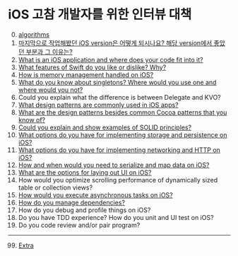 # iOS 고참 개발자를 위한 인터뷰 대책

0. [algorithms](00_algorithms/fibonacci.md)
1. [마지막으로 작업해봤던 iOS version은 어떻게 되시나요? 해당 version에서 좋았던 부분과 그 이유는?](01_iOS_version/1_iOS_version.md)
2. [What is an iOS application and where does your code fit into it?](02_Application_is/2번_질의에_대한_답.md)
3. [What features of Swift do you like or dislike? Why?](03_Good_Bad_feature_is/3번_질의에_대한_답.md)
4. [How is memory management handled on iOS?](04_Memory_handling_is/4번_질의에_대한_답.md)
5. [What do you know about singletons? Where would you use one and where would you not?](05_Singleton_is/5번_질의에_대한_답.md)
6. Could you explain what the difference is between Delegate and KVO?
7. [What design patterns are commonly used in iOS apps?](07-08_Common_Design_Pattern_is/7-8번_질의에_대한_답.md)
8. [What are the design patterns besides common Cocoa patterns that you know of?](07-08_Common_Design_Pattern_is/7-8번_질의에_대한_답.md)
9. [Could you explain and show examples of SOLID principles?](09_SOLID_Principle_is/9번_질의에_대한_답.md)
10. [What options do you have for implementing storage and persistence on iOS?](10_Persistence_on_iOS_is/10번_질의에_대한_답.md)
11. [What options do you have for implementing networking and HTTP on iOS?](11_HTTP_implementing_options_are/11번_질의에_대한_답.md)
12. [How and when would you need to serialize and map data on iOS?](12_When_you_need_to_serialize/12번_질의에_대한_답.md)
13. [What are the options for laying out UI on iOS?](13_layout_options_are/13번_질의에_대한_답.md)
14. How would you optimize scrolling performance of dynamically sized table or collection views?
15. [How would you execute asynchronous tasks on iOS?](15_Asynchronous_tasks_are/15번_질의에_대한_답.md)
16. [How do you manage dependencies?](16_Manage_dependencies_are/16번_질의에_대한_답.md)
17. How do you debug and profile things on iOS?
18. Do you have TDD experience? How do you unit and UI test on iOS?
19. Do you code review and/or pair program?

* * *

99. [Extra](99_Extra)



